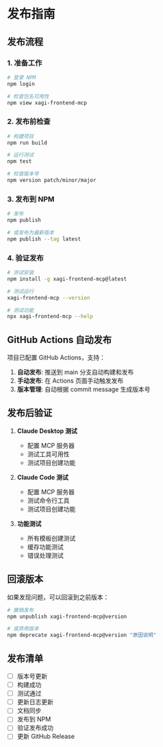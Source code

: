 # 发布指南

## 发布流程

### 1. 准备工作

```bash
# 登录 NPM
npm login

# 检查包名可用性
npm view xagi-frontend-mcp
```

### 2. 发布前检查

```bash
# 构建项目
npm run build

# 运行测试
npm test

# 检查版本号
npm version patch/minor/major
```

### 3. 发布到 NPM

```bash
# 发布
npm publish

# 或发布为最新版本
npm publish --tag latest
```

### 4. 验证发布

```bash
# 测试安装
npm install -g xagi-frontend-mcp@latest

# 测试运行
xagi-frontend-mcp --version

# 测试功能
npx xagi-frontend-mcp --help
```

## GitHub Actions 自动发布

项目已配置 GitHub Actions，支持：

1. **自动发布**: 推送到 main 分支自动构建和发布
2. **手动发布**: 在 Actions 页面手动触发发布
3. **版本管理**: 自动根据 commit message 生成版本号

## 发布后验证

1. **Claude Desktop 测试**
   - 配置 MCP 服务器
   - 测试工具可用性
   - 测试项目创建功能

2. **Claude Code 测试**
   - 配置 MCP 服务器
   - 测试命令行工具
   - 测试项目创建功能

3. **功能测试**
   - 所有模板创建测试
   - 缓存功能测试
   - 错误处理测试

## 回滚版本

如果发现问题，可以回滚到之前版本：

```bash
# 撤销发布
npm unpublish xagi-frontend-mcp@version

# 或弃用版本
npm deprecate xagi-frontend-mcp@version "原因说明"
```

## 发布清单

- [ ] 版本号更新
- [ ] 构建成功
- [ ] 测试通过
- [ ] 更新日志更新
- [ ] 文档同步
- [ ] 发布到 NPM
- [ ] 验证发布成功
- [ ] 更新 GitHub Release